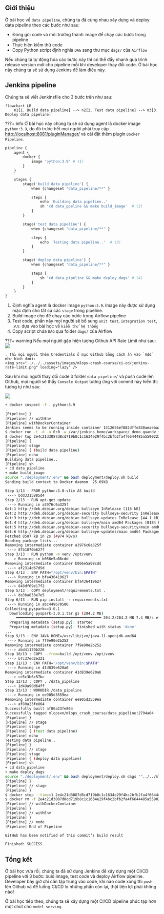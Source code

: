 ## Giới thiệu
Ở bài học về `data pipeline`, chúng ta đã cùng nhau xây dựng và deploy data pipeline theo các bước như sau:

- Đóng gói code và môi trường thành image để chạy các bước trong pipeline
- Thực hiện kiểm thử code
- Copy Python script định nghĩa `DAG` sang thư mục `dags/` của `Airflow`

Nếu chúng ta tự động hóa các bước này thì có thể đẩy nhanh quá trình release version mới cho pipeline mỗi khi developer thay đổi code.
Ở bài học này chúng ta sẽ sử dụng Jenkins để làm điều này.

## Jenkins pipeline
Chúng ta sẽ viết Jenkinsfile cho 3 bước trên như sau:

```mermaid
flowchart LR
    n1[1. Build data pipeline] --> n2[2. Test data pipeline] --> n3[3. Deploy data pipeline]
```

???+ info
    Ở bài học này chúng ta sẽ sử dụng agent lả docker image `python:3.9`, do đó trước hết mọi người phải truy câp <http://localhost:8081/pluginManager/> và cài đặt thêm plugin `Docker Pipeline`.

```py title="Jenkinsfile" linenums="1"
pipeline {
    agent { 
        docker { 
            image 'python:3.9' # (1) 
        } 
    }

    stages {
        stage('build data pipeline') {
            when {changeset "data_pipeline/**" }

            steps {
                echo 'Building data pipeline..'
                sh 'cd data_ppeline && make build_image'  # (2)
            }
        }

        stage('test data pipeline') {
            when {changeset "data_pipeline/**" }

            steps {
                echo 'Testing data pipeline..'  # (3)
            }
        }

        stage('deploy data pipeline') {
            when {changeset "data_pipeline/**" }

            steps {
                sh 'cd data_pipeline && make deploy_dags' # (4)
            }
        }
    }
}
```

1. Định nghĩa agent là docker image `python:3.9`. Image này được sử dụng mặc định cho tất cả các `stage` trong pipeline.
2. Build image cho để chạy các bước trong Airflow pipeline
3. Test code, phần này mọi người sẽ bổ sung `unit test`, `integration test`, .v.v. dựa vào bài học về `kiểm thử hệ thống`
4. Copy script chứa `DAG` qua folder `dags/` của Airflow

???+ warning
    Nếu mọi người gặp hiện tượng Github API Rate Limit như sau:
    <img src="../../../assets/images/mlops-crash-course/ci-cd/jenkins-error-rate-limit.png" loading="lazy" />
    
    , thì mọi người thêm Credentials ở mục Github bằng cách ấn vào `Add` như hình dưới: 
    <img src="../../../assets/images/mlops-crash-course/ci-cd/jenkins-rate-limit.png" loading="lazy" />

Sau khi mọi người thay đổi code ở folder `data-pipeline/` và push code lên Github, mọi người sẽ thấy `Console Output` tương ứng với commit này hiển thị tương tự như sau:

<img src="../../../assets/images/mlops-crash-course/ci-cd/jenkins-output-data-pipeline.png" loading="lazy" />

```bash
+ docker inspect -f . python:3.9
.
[Pipeline] }
[Pipeline] // withEnv
[Pipeline] withDockerContainer
Jenkins seems to be running inside container 1512656ef882dffe830aeaebaaefb49a72673a7bc61c451700b1b860213f4b5a
$ docker run -t -d -u 0:0 -w /var/jenkins_home/workspace/_demo_quandv_fix_bug_materialize --volumes-from 1512656ef882dffe830aeaebaaefb49a72673a7bc61c451700b1b860213f4b5a -e ******** -e ******** -e ******** -e ******** -e ******** -e ******** -e ******** -e ******** -e ******** -e ******** -e ******** -e ******** -e ******** -e ******** -e ******** -e ******** -e ******** -e ******** -e ******** -e ******** -e ******** -e ******** -e ******** -e ******** -e ******** -e ******** -e ******** -e ******** -e ******** -e ******** -e ******** -e ******** python:3.9 cat
$ docker top 2e4c21d3087d8cd719b8c1c1634e29f4bc2bfb2fa4f6644485a559022340552d -eo pid,comm
[Pipeline] {
[Pipeline] stage
[Pipeline] { (build data pipeline)
[Pipeline] echo
Building data pipeline..
[Pipeline] sh
+ cd data_pipeline
+ make build_image
source "./deployment/.env" && bash deployment/deploy.sh build
Sending build context to Docker daemon  25.09kB

Step 1/13 : FROM python:3.8-slim AS build
 ---> bdd3315885d4
Step 2/13 : RUN apt-get update
 ---> Running in a3976c6a325f
Get:1 http://deb.debian.org/debian bullseye InRelease [116 kB]
Get:2 http://deb.debian.org/debian-security bullseye-security InRelease [48.4 kB]
Get:3 http://deb.debian.org/debian bullseye-updates InRelease [44.1 kB]
Get:4 http://deb.debian.org/debian bullseye/main amd64 Packages [8184 kB]
Get:5 http://deb.debian.org/debian-security bullseye-security/main amd64 Packages [189 kB]
Get:6 http://deb.debian.org/debian bullseye-updates/main amd64 Packages [6344 B]
Fetched 8587 kB in 2s (4974 kB/s)
Reading package lists...
Removing intermediate container a3976c6a325f
 ---> 87b1070b627f
Step 3/13 : RUN python -m venv /opt/venv
 ---> Running in b066e5a08cdd
Removing intermediate container b066e5a08cdd
 ---> af2314d67d5d
Step 4/13 : ENV PATH="/opt/venv/bin:$PATH"
 ---> Running in bfa436419627
Removing intermediate container bfa436419627
 ---> 848df69e17f2
Step 5/13 : COPY deployment/requirements.txt .
 ---> da3ba833e7e5
Step 6/13 : RUN pip install -r requirements.txt
 ---> Running in abc449670506
Collecting pyspark==3.0.1
  Downloading pyspark-3.0.1.tar.gz (204.2 MB)
     ━━━━━━━━━━━━━━━━━━━━━━━━━━━━━━━━━━━━━━━ 204.2/204.2 MB 7.4 MB/s eta 0:00:00
  Preparing metadata (setup.py): started
  Preparing metadata (setup.py): finished with status 'done'
...
Step 9/13 : ENV JAVA_HOME=/usr/lib/jvm/java-11-openjdk-amd64
 ---> Running in 7f9e90e2b252
Removing intermediate container 7f9e90e2b252
 ---> abd41170b226
Step 10/13 : COPY --from=build /opt/venv /opt/venv
 ---> b7c37ed2e321
Step 11/13 : ENV PATH="/opt/venv/bin:$PATH"
 ---> Running in 41d839e620a6
Removing intermediate container 41d839e620a6
 ---> ce5c3b6c57bc
Step 12/13 : COPY . /data_pipeline
 ---> 1d49a90d64ff
Step 13/13 : WORKDIR /data_pipeline
 ---> Running in ee905d3559ea
Removing intermediate container ee905d3559ea
 ---> af80a23fe864
Successfully built af80a23fe864
Successfully tagged mlopsvn/mlops_crash_course/data_pipeline:2794a04
[Pipeline] }
[Pipeline] // stage
[Pipeline] stage
[Pipeline] { (test data pipeline)
[Pipeline] echo
Testing data pipeline..
[Pipeline] }
[Pipeline] // stage
[Pipeline] stage
[Pipeline] { (deploy data pipeline)
[Pipeline] sh
+ cd data_pipeline
+ make deploy_dags
source "./deployment/.env" && bash deployment/deploy.sh dags ""../../mlops-crash-course-platform/airflow/run_env/dags/data_pipeline""
[Pipeline] }
[Pipeline] // stage
[Pipeline] }
$ docker stop --time=1 2e4c21d3087d8cd719b8c1c1634e29f4bc2bfb2fa4f6644485a559022340552d
$ docker rm -f 2e4c21d3087d8cd719b8c1c1634e29f4bc2bfb2fa4f6644485a559022340552d
[Pipeline] // withDockerContainer
[Pipeline] }
[Pipeline] // withEnv
[Pipeline] }
[Pipeline] // node
[Pipeline] End of Pipeline

GitHub has been notified of this commit’s build result

Finished: SUCCESS
```

## Tổng kết
Ở bài học vừa rồi, chúng ta đã sử dụng Jenkins để xây dựng một CI/CD pipeline với 3 bước: buid image, test code và deploy Airflow pipeline. Developer bây giờ chỉ cần tập trung vào code, khi nào code xong thì `push` lên Github và để luồng CI/CD lo những phần còn lại, thật tiện lợi phải không nào!

Ở bài học tiếp theo, chúng ta sẽ xây dựng một CI/CD pipeline phức tạp hơn một chút cho `model serving`.
